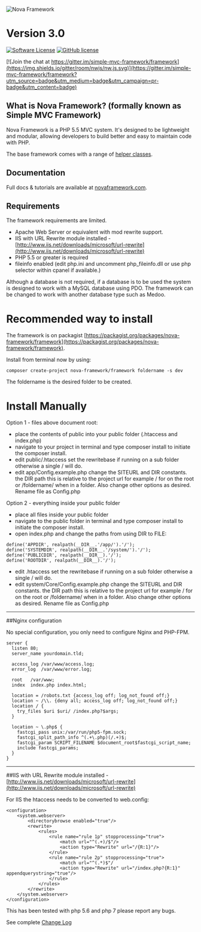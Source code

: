 ![Nova Framework](http://uap3demo.userapplepie.com/uap3logolg.gif)

# Version 3.0

[![Software License](http://img.shields.io/badge/License-BSD--3-brightgreen.svg)](LICENSE)
[![GitHub license](https://img.shields.io/badge/license-MIT-blue.svg)](https://raw.githubusercontent.com/UserApplePie/UAP-MVC-CMS-3/license.txt)

[![Join the chat at https://gitter.im/simple-mvc-framework/framework](https://img.shields.io/gitter/room/nwjs/nw.js.svg)](https://gitter.im/simple-mvc-framework/framework?utm_source=badge&utm_medium=badge&utm_campaign=pr-badge&utm_content=badge)

## What is Nova Framework? (formally known as Simple MVC Framework)

Nova Framework is a PHP 5.5 MVC system. It's designed to be lightweight and modular, allowing developers to build better and easy to maintain code with PHP.

The base framework comes with a range of [helper classes](https://github.com/nova-framework/framework/tree/master/app/Helpers).

## Documentation

Full docs & tutorials are available at [novaframework.com](http://novaframework.com).

## Requirements

The framework requirements are limited.

- Apache Web Server or equivalent with mod rewrite support.
- IIS with URL Rewrite module installed - [http://www.iis.net/downloads/microsoft/url-rewrite](http://www.iis.net/downloads/microsoft/url-rewrite)
- PHP 5.5 or greater is required
- fileinfo enabled (edit php.ini and uncomment php_fileinfo.dll or use php selector within cpanel if available.)


Although a database is not required, if a database is to be used the system is designed to work with a MySQL database using PDO. The framework can be changed to work with another database type such as Medoo.

# Recommended way to install

The framework is on packagist [https://packagist.org/packages/nova-framework/framework](https://packagist.org/packages/nova-framework/framework).

Install from terminal now by using:

```
composer create-project nova-framework/framework foldername -s dev
```

The foldername is the desired folder to be created.

# Install Manually

Option 1 - files above document root:

* place the contents of public into your public folder (.htaccess and index.php)
* navigate to your project in terminal and type composer install to initiate the composer install.
* edit public/.htaccess set the rewritebase if running on a sub folder otherwise a single / will do.
* edit app/Config.example.php change the SITEURL and DIR constants. the DIR path this is relative to the project url for example / for on the root or /foldername/ when in a folder. Also change other options as desired. Rename file as Config.php

Option 2 - everything inside your public folder

* place all files inside your public folder
* navigate to the public folder in terminal and type composer install to initiate the composer install.
* open index.php and change the paths from using DIR to FILE:

````
define('APPDIR', realpath(__DIR__.'/app/').'/');
define('SYSTEMDIR', realpath(__DIR__.'/system/').'/');
define('PUBLICDIR', realpath(__DIR__).'/');
define('ROOTDIR', realpath(__DIR__).'/');
````

* edit .htaccess set the rewritebase if running on a sub folder otherwise a single / will do.
* edit system/Core/Config.example.php change the SITEURL and DIR constants. the DIR path this is relative to the project url for example / for on the root or /foldername/ when in a folder. Also change other options as desired. Rename file as Config.php

---

##Nginx configuration

No special configuration, you only need to configure Nginx and PHP-FPM.

````
server {
  listen 80;
  server_name yourdomain.tld;

  access_log /var/www/access.log;
  error_log  /var/www/error.log;

  root   /var/www;
  index  index.php index.html;

  location = /robots.txt {access_log off; log_not_found off;}
  location ~ /\\. {deny all; access_log off; log_not_found off;}
  location / {
    try_files $uri $uri/ /index.php?$args;
  }

  location ~ \.php$ {
    fastcgi_pass unix:/var/run/php5-fpm.sock;
    fastcgi_split_path_info ^(.+\.php)(/.+)$;
    fastcgi_param SCRIPT_FILENAME $document_root$fastcgi_script_name;
    include fastcgi_params;
  }
}
````

---

##IIS with URL Rewrite module installed - [http://www.iis.net/downloads/microsoft/url-rewrite](http://www.iis.net/downloads/microsoft/url-rewrite)

For IIS the htaccess needs to be converted to web.config:

````
<configuration>
    <system.webserver>
        <directorybrowse enabled="true"/>
        <rewrite>
            <rules>
                <rule name="rule 1p" stopprocessing="true">
                    <match url="^(.+)/$"/>
                    <action type="Rewrite" url="/{R:1}"/>
                </rule>
                <rule name="rule 2p" stopprocessing="true">
                    <match url="^(.*)$"/
                    <action type="Rewrite" url="/index.php?{R:1}" appendquerystring="true"/>
                </rule>
            </rules>
        </rewrite>
    </system.webserver>
</configuration>
````

This has been tested with php 5.6 and php 7 please report any bugs.

See complete [Change Log](http://novaframework.com/documentation/v3/overview-change-log)
